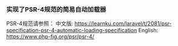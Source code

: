 ### 实现了PSR-4规范的简易自动加载器

PSR-4规范请参照：
中文版: https://learnku.com/laravel/t/2081/psr-specification-psr-4-automatic-loading-specification
English: https://www.php-fig.org/psr/psr-4/